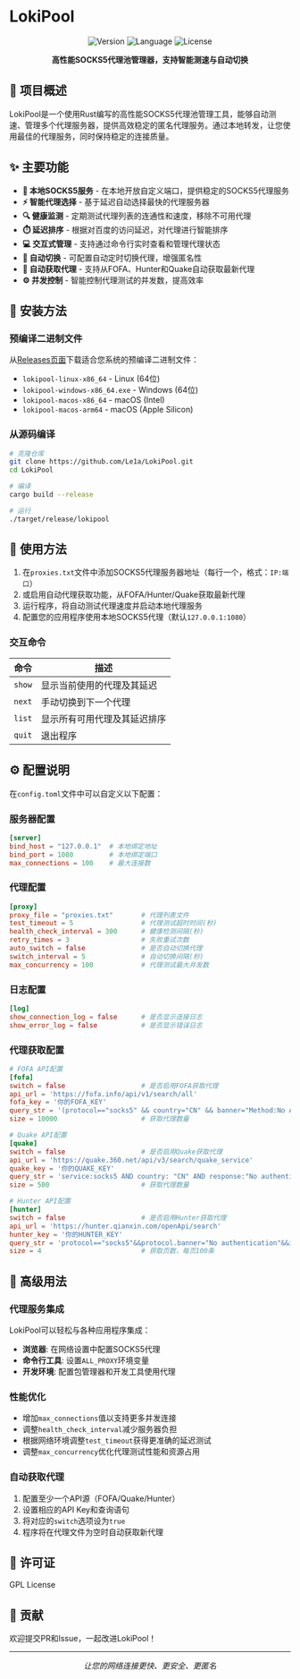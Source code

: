 # LokiPool

<div align="center">

![Version](https://img.shields.io/badge/版本-0.1.3-blue)
![Language](https://img.shields.io/badge/语言-Rust-orange)
![License](https://img.shields.io/badge/许可证-GPL-green)

**高性能SOCKS5代理池管理器，支持智能测速与自动切换**

</div>

## 📖 项目概述

LokiPool是一个使用Rust编写的高性能SOCKS5代理池管理工具，能够自动测速、管理多个代理服务器，提供高效稳定的匿名代理服务。通过本地转发，让您使用最佳的代理服务，同时保持稳定的连接质量。

## ✨ 主要功能

- **🚀 本地SOCKS5服务** - 在本地开放自定义端口，提供稳定的SOCKS5代理服务
- **⚡ 智能代理选择** - 基于延迟自动选择最快的代理服务器
- **🔍 健康监测** - 定期测试代理列表的连通性和速度，移除不可用代理
- **⏱️ 延迟排序** - 根据对百度的访问延迟，对代理进行智能排序
- **💻 交互式管理** - 支持通过命令行实时查看和管理代理状态
- **🔄 自动切换** - 可配置自动定时切换代理，增强匿名性
- **🔎 自动获取代理** - 支持从FOFA、Hunter和Quake自动获取最新代理
- **⚙️ 并发控制** - 智能控制代理测试的并发数，提高效率

## 🚀 安装方法

### 预编译二进制文件

从[Releases页面](https://github.com/Le1a/LokiPool/releases)下载适合您系统的预编译二进制文件：

- `lokipool-linux-x86_64` - Linux (64位)
- `lokipool-windows-x86_64.exe` - Windows (64位)
- `lokipool-macos-x86_64` - macOS (Intel)
- `lokipool-macos-arm64` - macOS (Apple Silicon)

### 从源码编译

```bash
# 克隆仓库
git clone https://github.com/Le1a/LokiPool.git
cd LokiPool

# 编译
cargo build --release

# 运行
./target/release/lokipool
```

## 📝 使用方法

1. 在`proxies.txt`文件中添加SOCKS5代理服务器地址（每行一个，格式：`IP:端口`）
2. 或启用自动代理获取功能，从FOFA/Hunter/Quake获取最新代理
3. 运行程序，将自动测试代理速度并启动本地代理服务
4. 配置您的应用程序使用本地SOCKS5代理（默认`127.0.0.1:1080`）

### 交互命令

| 命令 | 描述 |
|------|------|
| `show` | 显示当前使用的代理及其延迟 |
| `next` | 手动切换到下一个代理 |
| `list` | 显示所有可用代理及其延迟排序 |
| `quit` | 退出程序 |

## ⚙️ 配置说明

在`config.toml`文件中可以自定义以下配置：

### 服务器配置

```toml
[server]
bind_host = "127.0.0.1"  # 本地绑定地址
bind_port = 1080         # 本地绑定端口
max_connections = 100    # 最大连接数
```

### 代理配置

```toml
[proxy]
proxy_file = "proxies.txt"       # 代理列表文件
test_timeout = 5                 # 代理测试超时时间(秒)
health_check_interval = 300      # 健康检测间隔(秒)
retry_times = 3                  # 失败重试次数
auto_switch = false              # 是否自动切换代理
switch_interval = 5              # 自动切换间隔(秒)
max_concurrency = 100            # 代理测试最大并发数
```

### 日志配置

```toml
[log]
show_connection_log = false      # 是否显示连接日志
show_error_log = false           # 是否显示错误日志
```

### 代理获取配置

```toml
# FOFA API配置
[fofa]
switch = false                   # 是否启用FOFA获取代理
api_url = 'https://fofa.info/api/v1/search/all'
fofa_key = '你的FOFA_KEY'
query_str = '(protocol=="socks5" && country="CN" && banner="Method:No Authentication") && after="2025-02-25"' # 时间可以自定义
size = 10000                     # 获取代理数量

# Quake API配置
[quake]
switch = false                   # 是否启用Quake获取代理
api_url = 'https://quake.360.net/api/v3/search/quake_service'
quake_key = '你的QUAKE_KEY'
query_str = 'service:socks5 AND country: "CN" AND response:"No authentication"'
size = 500                       # 获取代理数量

# Hunter API配置
[hunter]
switch = false                   # 是否启用Hunter获取代理
api_url = 'https://hunter.qianxin.com/openApi/search'
hunter_key = '你的HUNTER_KEY'
query_str = 'protocol=="socks5"&&protocol.banner="No authentication"&&ip.country="CN"'
size = 4                         # 获取页数，每页100条
```

## 🔧 高级用法

### 代理服务集成

LokiPool可以轻松与各种应用程序集成：

- **浏览器**: 在网络设置中配置SOCKS5代理
- **命令行工具**: 设置`ALL_PROXY`环境变量
- **开发环境**: 配置包管理器和开发工具使用代理

### 性能优化

- 增加`max_connections`值以支持更多并发连接
- 调整`health_check_interval`减少服务器负担
- 根据网络环境调整`test_timeout`获得更准确的延迟测试
- 调整`max_concurrency`优化代理测试性能和资源占用

### 自动获取代理

1. 配置至少一个API源（FOFA/Quake/Hunter）
2. 设置相应的API Key和查询语句
3. 将对应的`switch`选项设为`true`
4. 程序将在代理文件为空时自动获取新代理

## 📜 许可证

GPL License

## 🤝 贡献

欢迎提交PR和Issue，一起改进LokiPool！

---

<div align="center">
<i>让您的网络连接更快、更安全、更匿名</i>
</div>
